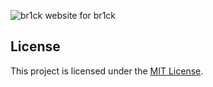 ![br1ck](/images/br1ck.png)
website for br1ck

## License

This project is licensed under the [MIT License](./LICENSE).
